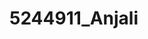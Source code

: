 # 5244911\_Anjali



<ing src="https://github.com/Anjalidevanapalli/5244911\_Anjali/blob/main/SDLC/5244911\_Anjali%20simplilearn%20ltts.jpg" alt="image">

